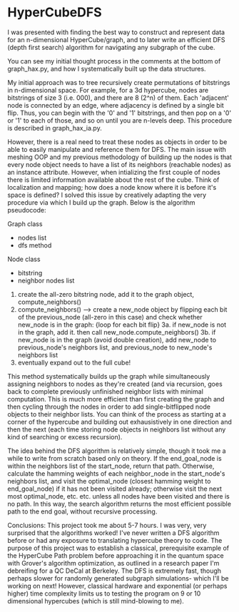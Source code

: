 # HyperCubeDFS

I was presented with finding the best way to construct and represent data for an n-dimensional HyperCube/graph, and to later write an efficient DFS (depth first search) algorithm for navigating any subgraph of the cube. 

You can see my initial thought process in the comments at the bottom of graph_hax.py, and how I systematically built up the data structures.

My initial approach was to tree recursively create permutations of bitstrings in n-dimensional space. For example, for a 3d hypercube, nodes are bitstrings of size 3 (i.e. 000), and there are 8 (2^n) of them. Each 'adjacent' node is connected by an edge, where adjacency is defined by a single bit flip. Thus, you can begin with the '0' and '1' bitstrings, and then pop on a '0' or '1' to each of those, and so on until you are n-levels deep. This procedure is described in graph_hax_ia.py.

However, there is a real need to treat these nodes as objects in order to be able to easily manipulate and reference them for DFS. The main issue with meshing OOP and my previous methodology of building up the nodes is that every node object needs to have a list of its neighbors (reachable nodes) as an instance attribute. However, when intializing the first couple of nodes there is limited information available about the rest of the cube. Think of localization and mapping; how does a node know where it is before it's space is defined? I solved this issue by creatively adapting the very procedure via which I build up the graph. Below is the algorithm pseudocode:

Graph class
- nodes list
- dfs method

Node class
- bitstring
- neighbor nodes list

1. create the all-zero bitstring node, add it to the graph object, compute_neighbors()
2. compute_neighbors() --> create a new_node object by flipping each bit of the previous_node (all-zero in this case) and check whether new_node is in the graph: {loop for each bit flip}
   3a. if new_node is not in the graph, add it. then call new_node.compute_neighbors()
   3b. if new_node is in the graph (avoid double creation), add new_node to previous_node's neighbors list, and previous_node to new_node's neighbors list
4. eventually expand out to the full cube!

This method systematically builds up the graph while simultaneously assigning neighbors to nodes as they're created (and via recursion, goes back to complete previously unfinished neighbor lists with minimal computation. This is much more efficient than first creating the graph and then cycling through the nodes in order to add single-bitflipped node objects to their neighbor lists. You can think of the process as starting at a corner of the hypercube and building out exhausistively in one direction and then the next (each time storing node objects in neighbors list without any kind of searching or excess recursion).

The idea behind the DFS algorithm is relatively simple, though it took me a while to write from scratch based only on theory. If the end_goal_node is within the neighbors list of the start_node, return that path. Otherwise, calculate the hamming weights of each neighbor_node in the start_node's neighbors list, and visit the optimal_node (closest hamming weight to end_goal_node) if it has not been visited already; otherwise visit the next most optimal_node, etc. etc. unless all nodes have been visited and there is no path. In this way, the search algorithm returns the most efficient possible path to the end goal, without recursive processing.

Conclusions:
This project took me about 5-7 hours. I was very, very surprised that the algorithms worked! I've never written a DFS algorithm before or had any exposure to translating hypercube theory to code. The purpose of this project was to establish a classical, prerequisite example of the HyperCube Path problem before approaching it in the quantum space with Grover's algorithm optimization, as outlined in a research paper I'm debreifing for a QC DeCal at Berkeley. The DFS is extremely fast, though perhaps slower for randomly generated subgraph simulations- which I'll be working on next! However, classical hardware and exponential (or perhaps higher) time complexity limits us to testing the program on 9 or 10 dimensional hypercubes (which is still mind-blowing to me).

